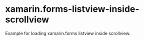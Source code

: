 # xamarin.forms-listview-inside-scrollview
Example for loading xamarin.forms listview inside scrollview.
